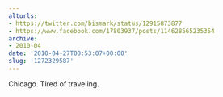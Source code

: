 ```yaml
---
alturls:
- https://twitter.com/bismark/status/12915873877
- https://www.facebook.com/17803937/posts/114628565235354
archive:
- 2010-04
date: '2010-04-27T00:53:07+00:00'
slug: '1272329587'
---
```


Chicago. Tired of traveling.

